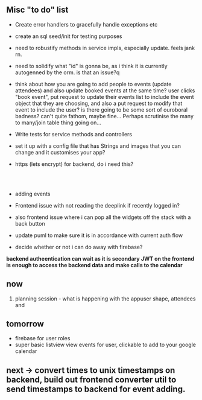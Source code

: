 Misc "to do" list
---
- Create error handlers to gracefully handle exceptions etc
- create an sql seed/init for testing purposes
- need to robustify methods in service impls, especially update. feels jank rn.
- need to solidify what "id" is gonna be, as i think it is currently autogenned by the orm. is that an issue?q

- think about how you are going to add people to events (update attendees) and also update booked events at the same time? user clicks "book event", put request to update their events list to include the event object that they are choosing, and also a put request to modify that event to include the user? is there going to be some sort of ouroboral badness? can't quite fathom, maybe fine... Perhaps scrutinise the many to many/join table thing going on...

- Write tests for service methods and controllers
- set it up with a config file that has Strings and images that you can change and it customises your app?

- https (lets encrypt) for backend, do i need this? 

<br></br>
- adding events

- Frontend issue with not reading the deeplink if recently logged in? 

- also frontend issue where i can pop all the widgets off the stack with a back button

- update puml to make sure it is in accordance with current auth flow
- decide whether or not i can do away with firebase?
    
__backend autheentication can wait as it is secondary__
__JWT on the frontend is enough to access the backend data and make calls to the calendar__
## now
1) planning session - what is happening with the appuser shape, attendees and

## tomorrow
- firebase for user roles
- super basic listview view events for user, clickable to add to your google calendar

## next -> convert times to unix timestamps on backend, build out frontend converter util to send timestamps to backend for event adding.